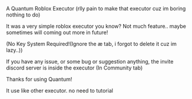A Quantum Roblox Executor (rlly pain to make that executor cuz im boring nothing to do)

It was a very simple roblox executor you know? Not much feature..
maybe sometimes will coming out more in future!

(No Key System Required!(Ignore the æ tab, i forgot to delete it cuz im lazy..))

If you have any issue, or some bug or suggestion anything, the invite discord server is inside the executor (In Community tab)


Thanks for using Quantum!

It use like other executor. no need to tutorial
